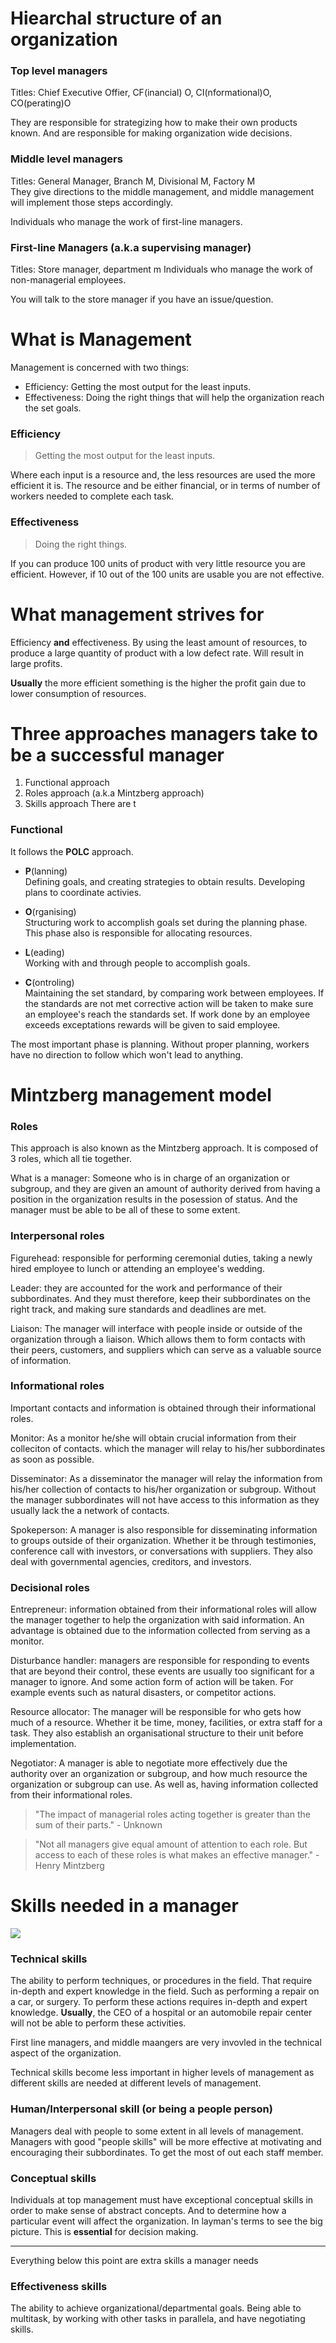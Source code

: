 # Hiearchal structure of an organization
### Top level managers
Titles: Chief Executive Offier, CF(inancial) O, CI(nformational)O, CO(perating)O

They are responsible for strategizing how to make their own products known. And 
are responsible for making organization wide decisions.

### Middle level managers
Titles: General Manager, Branch M, Divisional M, Factory M  
They give directions to the middle management, and middle 
management will implement those steps accordingly.

Individuals who manage the work of first-line managers.

### First-line Managers (a.k.a supervising manager)
Titles: Store manager, department m
Individuals who manage the work of non-managerial employees.

You will talk to the store manager if you have an issue/question.

# What is Management
Management is concerned with two things:
- Efficiency: Getting the most output for the least inputs.
- Effectiveness: Doing the right things that will help the organization reach
the set goals.

### Efficiency
> Getting the most output for the least inputs.

Where each input is a resource and, the less resources are used the more
efficient it is. The resource and be either financial, or in terms of number of
workers needed to complete each task.

### Effectiveness
> Doing the right things.

If you can produce 100 units of product with very little resource you are efficient.
However, if 10 out of the 100 units are usable you are not effective. 

# What management strives for
Efficiency **and** effectiveness. By using the least amount of resources, to produce
a large quantity of product with a low defect rate. Will result in large profits.

**Usually** the more efficient something is the higher the profit gain due to lower
consumption of resources. 

# Three approaches managers take to be a successful manager
1. Functional approach
2. Roles approach (a.k.a Mintzberg approach)
3. Skills approach
There are t
### Functional 
It follows the **POLC** approach.
- **P**(lanning)  
Defining goals, and creating strategies to obtain results. Developing plans to 
coordinate activies.

- **O**(rganising)  
Structuring work to accomplish goals set during the planning phase. This phase also
is responsible for allocating resources.

- **L**(eading)  
Working with and through people to accomplish goals.

- **C**(ontroling)  
Maintaining the set standard, by comparing work between employees.  If the
standards are not met corrective action will be taken to make sure an employee's
reach the standards set. If work done by an employee exceeds exceptations rewards 
will be given to said employee.

The most important phase is planning. Without proper planning, workers have
no direction to follow which won't lead to anything.

# Mintzberg management model
### Roles
This approach is also known as the Mintzberg approach. It is composed of 3 roles, which
all tie together. 

What is a manager: Someone who is in charge of an organization or subgroup, and they
are given an amount of authority derived from having a position in the organization results
in the posession of status.  And the manager must be able to be all of these to some extent.

### Interpersonal roles
Figurehead: responsible for performing ceremonial duties, taking a newly hired employee to lunch or
attending an employee's wedding.

Leader: they are accounted for the work and performance of their subbordinates. And they must therefore,
keep their subbordinates on the right track, and making sure standards and deadlines are met.

Liaison: The manager will interface with people inside or outside of the organization
through a liaison. Which allows them to form contacts with their peers, customers, and suppliers
which can serve as a valuable source of information.

### Informational roles
Important contacts and information is obtained through their informational roles.  

Monitor: As a monitor he/she will obtain crucial information from their colleciton of contacts. 
which the manager will relay to his/her subbordinates as soon as possible.

Disseminator: As a disseminator the manager will relay the information from his/her collection
of contacts to his/her organization or subgroup. Without the manager subbordinates will not
have access to this information as they usually lack the a network of contacts.

Spokeperson: A manager is also responsible for disseminating information to groups
outside of their organization. Whether it be through testimonies, conference
call with investors, or conversations with suppliers. They also deal with
governmental agencies, creditors, and investors. 

### Decisional roles
Entrepreneur: information obtained from their informational roles will allow the
manager together to help the organization with said information. An advantage
is obtained due to the information collected from serving as a monitor.

Disturbance handler: managers are responsible for responding to events that are
beyond their control, these events are usually too significant for a manager
to ignore. And some action form of action will be taken. For example events
such as natural disasters, or competitor actions.

Resource allocator: The manager will be responsible for who gets how much of
a resource.  Whether it be time, money, facilities, or extra staff for a task.
They also establish an organisational structure to their unit before implementation.

Negotiator: A manager is able to negotiate more effectively due the authority over an
organization or subgroup, and how much resource the organization or subgroup can use.
As well as, having information collected from their informational roles. 

> "The impact of managerial roles acting together is greater than the sum of their parts." - Unknown

> "Not all managers give equal amount of attention to each role. But access to 
> each of these roles is what makes an effective manager." - Henry Mintzberg

# Skills needed in a manager
<img src="images/Skills needed at different levels of management.png">

### Technical skills
The ability to perform techniques, or procedures in the field. That require 
in-depth and expert knowledge in the field. Such as performing a repair on a car, or
surgery. To perform these actions requires in-depth and expert knowledge. **Usually**,
the CEO of a hospital or an automobile repair center will not be able to perform these
activities.

First line managers, and middle maangers are very invovled in the technical aspect
of the organization.

Technical skills become less important in higher levels of management as different
skills are needed at different levels of management.

### Human/Interpersonal skill (or being a people person)
Managers deal with people to some extent in all levels of management. Managers
with good "people skills" will be more effective at motivating and encouraging
their subbordinates. To get the most of out each staff member.

### Conceptual skills
Individuals at top management must have exceptional conceptual skills in order
to make sense of abstract concepts. And to determine how a particular event
will affect the organization. In layman's terms to see the big picture. This is
**essential** for decision making.

---

Everything below this point are extra skills a manager needs

### Effectiveness skills
The ability to achieve organizational/departmental goals. Being able to multitask,
by working with other tasks in parallela, and have negotiating skills.
